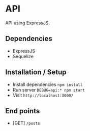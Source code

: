 # API

API using ExpressJS.

## Dependencies

* ExpressJS
* Sequelize

## Installation / Setup

* Install dependencies `npm install`
* Run server `DEBUG=api:* npm start`
* Visit `http://localhost:3000/`

## End points

* [GET] `/posts`
